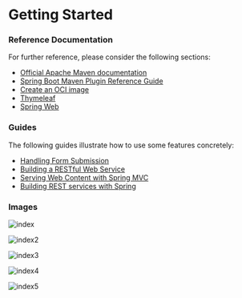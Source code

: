 # Getting Started

### Reference Documentation
For further reference, please consider the following sections:

* [Official Apache Maven documentation](https://maven.apache.org/guides/index.html)
* [Spring Boot Maven Plugin Reference Guide](https://docs.spring.io/spring-boot/docs/2.7.12/maven-plugin/reference/html/)
* [Create an OCI image](https://docs.spring.io/spring-boot/docs/2.7.12/maven-plugin/reference/html/#build-image)
* [Thymeleaf](https://docs.spring.io/spring-boot/docs/2.7.12/reference/htmlsingle/#web.servlet.spring-mvc.template-engines)
* [Spring Web](https://docs.spring.io/spring-boot/docs/2.7.12/reference/htmlsingle/#web)

### Guides
The following guides illustrate how to use some features concretely:

* [Handling Form Submission](https://spring.io/guides/gs/handling-form-submission/)
* [Building a RESTful Web Service](https://spring.io/guides/gs/rest-service/)
* [Serving Web Content with Spring MVC](https://spring.io/guides/gs/serving-web-content/)
* [Building REST services with Spring](https://spring.io/guides/tutorials/rest/)

### Images
![index](https://github.com/shoaib-se/perfectshop/assets/54897681/b0b71b44-a6ca-464e-9c4b-8748bcdbffad)

![index2](https://github.com/shoaib-se/perfectshop/assets/54897681/ac42e4b4-fa88-4087-acde-38aa85b52ca2)

![index3](https://github.com/shoaib-se/perfectshop/assets/54897681/7a1121db-59d6-452b-bcf8-ecf8220370e8)

![index4](https://github.com/shoaib-se/perfectshop/assets/54897681/58258266-42cf-4820-bedb-ca1d6e8e6646)

![index5](https://github.com/shoaib-se/perfectshop/assets/54897681/b90a8883-6dad-480f-9828-8349253ce8e9)

